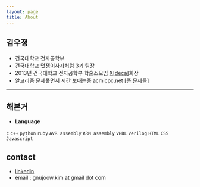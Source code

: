 ```yaml
---
layout: page
title: About
---
```


## 김우정

  - 건국대학교 전자공학부
  - [건국대학교 멋쟁이사자처럼](https://www.facebook.com/likelionkonkuk/?fref=ts) 3기 팀장
  - 2013년 건국대학교 전자공학부 학술소모임 [X[deca]](http://www.xdeca.com)회장
  - 알고리즘 문제풀면서 시간 보내는중 acmicpc.net [[푼 문제들]](https://www.acmicpc.net/user/gnujoow)
---

## 해본거

  - **Language**

  `c` `c++` `python` `ruby` `AVR assembly` `ARM assembly` `VHDL` `Verilog` `HTML` `CSS` `Javascript`

## contact

 - [linkedin](https://kr.linkedin.com/in/wjkim90)
 - email : gnujoow.kim at gmail dot com